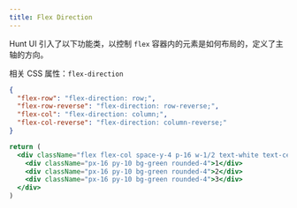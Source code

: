 ```yaml
---
title: Flex Direction
---
```


Hunt UI 引入了以下功能类，以控制 `flex` 容器内的元素是如何布局的，定义了主轴的方向。

相关 CSS 属性：`flex-direction`

```json classes
{
  "flex-row": "flex-direction: row;",
  "flex-row-reverse": "flex-direction: row-reverse;",
  "flex-col": "flex-direction: column;",
  "flex-col-reverse": "flex-direction: column-reverse;"
}
```

```jsx acss
return (
  <div className="flex flex-col space-y-4 p-16 w-1/2 text-white text-center bg-tp-gray-100 rounded-4">
    <div className="px-16 py-10 bg-green rounded-4">1</div>
    <div className="px-16 py-10 bg-green rounded-4">2</div>
    <div className="px-16 py-10 bg-green rounded-4">3</div>
  </div>
)
```
